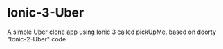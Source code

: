 # Ionic-3-Uber
A simple Uber clone app using Ionic 3 called pickUpMe. based on doorty "Ionic-2-Uber" code
